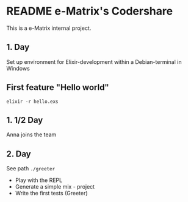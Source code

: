 # README e-Matrix's Codershare


This is a e-Matrix internal project.

## 1. Day

Set up environment for Elixir-development within a Debian-terminal in Windows

## First feature "Hello world"

    elixir -r hello.exs


## 1. 1/2 Day

Anna joins the team

## 2. Day

See path `./greeter`
- Play with the REPL
- Generate a simple mix - project
- Write the first tests (Greeter)
